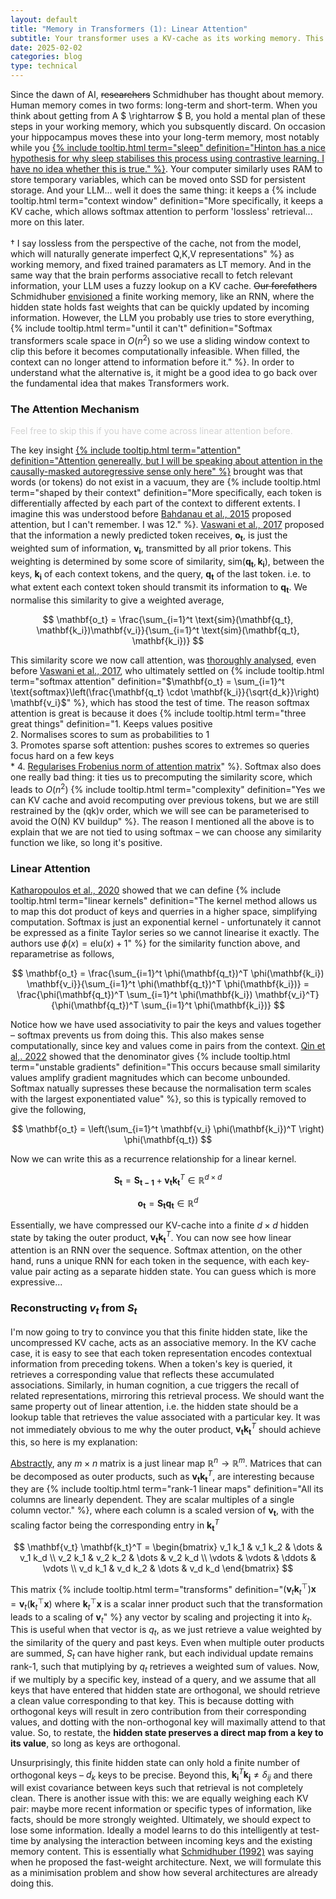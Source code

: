```yaml
---
layout: default
title: "Memory in Transformers (1): Linear Attention"
subtitle: Your transformer uses a KV-cache as its working memory. This scales linearly with context size, when it should scale with information. Linear attention seeks to compress this cache into a finite hidden-state – a rudimentary first step at selective associative memory.
date: 2025-02-02
categories: blog
type: technical
---
```


Since the dawn of AI, ~~researchers~~ Schmidhuber has thought about memory. Human memory comes in two forms: long-term and short-term. When you think about getting from A $ \rightarrow $ B, you hold a mental plan of these steps in your working memory, which you subsquently discard. On occasion your hippocampus moves these into your long-term memory, most notably while you [{% include tooltip.html term="sleep" definition="Hinton has a nice hypothesis for why sleep stabilises this process using contrastive learning. I have no idea whether this is true." %}](https://youtu.be/2EDP4v-9TUA?si=niFLEZ0HvgYH7H9w&t=4199). Your computer similarly uses RAM to store temporary variables, which can be moved onto SSD for persistent storage. And your LLM... well it does the same thing: it keeps a {% include tooltip.html term="context window" definition="More specifically, it keeps a KV cache, which allows softmax attention to perform 'lossless' retrieval... more on this later. <br><br> † I say lossless from the perspective of the cache, not from the model, which will naturally generate imperfect Q,K,V representations" %} as working memory, and fixed trained paramaters as LT memory. And in the same way that the brain performs associative recall to fetch relevant information, your LLM uses a fuzzy lookup on a KV cache. ~~Our forefathers~~ Schmidhuber [envisioned](https://gwern.net/doc/ai/nn/rnn/1991-schmidhuber.pdf) a finite working memory, like an RNN, where the hidden state holds fast weights that can be quickly updated by incoming information. However, the LLM you probably use tries to store everything, {% include tooltip.html term="until it can't" definition="Softmax transformers scale space in $O(n^2)$ so we use a sliding window context to clip this before it becomes computationally infeasible. When filled, the context can no longer attend to information before it." %}. In order to understand what the alternative is, it might be a good idea to go back over the fundamental idea that makes Transformers work.

### The Attention Mechanism

<span style="color: #D3D3D3;">Feel free to skip this if you have come across linear attention before.</span>

The key insight [{% include tooltip.html term="attention" definition="Attention genereally, but I will be speaking about attention in the causally-masked autoregressive sense only here" %}](https://arxiv.org/pdf/1409.0473) brought was that words (or tokens) do not exist in a vacuum, they are {% include tooltip.html term="shaped by their context" definition="More specifically, each token is differentially affected by each part of the context to different extents. I imagine this was understood before [Bahdanau et al., 2015](https://arxiv.org/pdf/1409.0473) proposed attention, but I can't remember. I was 12." %}. [Vaswani et al., 2017](https://arxiv.org/pdf/1706.03762) proposed that the information a newly predicted token receives, $\mathbf{o_t}$, is just the weighted sum of information, $\mathbf{v_i}$, transmitted by all prior tokens. This weighting is determined by some score of similarity, $\text{sim}(\mathbf{q_t},\mathbf{k_i})$, between the keys, $\mathbf{k_i}$ of each context tokens, and the query, $\mathbf{q_t}$ of the last token. i.e. to what extent each context token should transmit its information to $\mathbf{q_t}$. We normalise this similarity to give a weighted average,

$$
\mathbf{o_t} = \frac{\sum_{i=1}^t \text{sim}(\mathbf{q_t}, \mathbf{k_i})\mathbf{v_i}}{\sum_{i=1}^t \text{sim}(\mathbf{q_t}, \mathbf{k_i})}
$$

This similarity score we now call attention, was [thoroughly analysed](https://lilianweng.github.io/posts/2018-06-24-attention/#summary), even before [Vaswani et al., 2017](https://arxiv.org/pdf/1706.03762), who ultimately settled on {% include tooltip.html term="softmax attention" definition="$\mathbf{o_t} = \sum_{i=1}^t \text{softmax}\left(\frac{\mathbf{q_t} \cdot \mathbf{k_i}}{\sqrt{d_k}}\right) \mathbf{v_i}$" %}, which has stood the test of time. The reason softmax attention is great is because it does {% include tooltip.html term="three great things" definition="1. Keeps values positive <br> 2. Normalises scores to sum as probabilities to 1 <br> 3. Promotes sparse soft attention: pushes scores to extremes so queries focus hard on a few keys <br> * 4. [Regularises Frobenius norm of attention matrix](https://arxiv.org/pdf/2410.18613v1)" %}. Softmax also does one really bad thing: it ties us to precomputing the similarity score, which leads to $O(n^2)$ {% include tooltip.html term="complexity" definition="Yes we can KV cache and avoid recomputing over previous tokens, but we are still restrained by the (qk)v order, which we will see can be parameterised to avoid the O(N) KV buildup" %}. The reason I mentioned all the above is to explain that we are not tied to using softmax – we can choose any similarity function we like, so long it's positive. 


### Linear Attention 


[Katharopoulos et al., 2020](https://arxiv.org/pdf/2006.16236) showed that we can define {% include tooltip.html term="linear kernels" definition="The kernel method allows us to map this dot product of keys and querries in a higher space, simplifying computation. Softmax is just an exponential kernel - unfortunately it cannot be expressed as a finite Taylor series so we cannot linearise it exactly. The authors use $\phi(x) = \mathrm{elu}(x) + 1$" %} for the similarity function above, and reparametrise as follows,

$$
\mathbf{o_t} = \frac{\sum_{i=1}^t \phi(\mathbf{q_t})^T \phi(\mathbf{k_i}) \mathbf{v_i}}{\sum_{i=1}^t \phi(\mathbf{q_t})^T \phi(\mathbf{k_i})} = \frac{\phi(\mathbf{q_t})^T \sum_{i=1}^t \phi(\mathbf{k_i}) \mathbf{v_i}^T}{\phi(\mathbf{q_t})^T \sum_{i=1}^t \phi(\mathbf{k_i})}
$$

Notice how we have used associativity to pair the keys and values together – softmax prevents us from doing this. This also makes sense computationally, since key and values come in pairs from the context. [Qin et al,. 2022](https://arxiv.org/pdf/2210.10340O) showed that the denominator gives {% include tooltip.html term="unstable gradients" definition="This occurs because small similarity values amplify gradient magnitudes which can become unbounded. Softmax natually supresses these because the normalisation term scales with the largest exponentiated value" %}, so this is typically removed to give the following,

$$
\mathbf{o_t} = \left(\sum_{i=1}^t \mathbf{v_i} \phi(\mathbf{k_i})^T \right) \phi(\mathbf{q_t})
$$

Now we can write this as a recurrence relationship for a linear kernel.

$$
\mathbf{S_t} = \mathbf{S_{t-1}} + \mathbf{v_t}\mathbf{k_t}^T \in \mathbb{R}^{d \times d}
$$

$$
\mathbf{o_t} = \mathbf{S_{t}}\mathbf{q_t} \in \mathbb{R}^{d}
$$

Essentially, we have compressed our KV-cache into a finite $d \times d$ hidden state by taking the outer product, $\mathbf{v_t}\mathbf{k_t}^T$. You can now see how linear attention is an RNN over the sequence. Softmax attention, on the other hand, runs a unique RNN for each token in the sequence, with each key-value pair acting as a separate hidden state. You can guess which is more expressive...

### Reconstructing $v_t$ from $S_t$

I'm now going to try to convince you that this finite hidden state, like the uncompressed KV cache, acts as an associative memory. In the KV cache case, it is easy to see that each token representation encodes contextual information from preceding tokens. When a token's key is queried, it retrieves a corresponding value that reflects these accumulated associations. Similarly, in human cognition, a cue triggers the recall of related representations, mirroring this retrieval process. We should want the same property out of linear attention, i.e. the hidden state should be a lookup table that retrieves the value associated with a particular key. It was not immediately obvious to me why the outer product, $\mathbf{v_t}\mathbf{k_t}^T$ should achieve this, so here is my explanation:

[Abstractly](https://math.stackexchange.com/questions/4183973/intuitive-explanation-of-outer-product), any $m \times n$ matrix is a just linear map $\mathbb{R}^n \to \mathbb{R}^m$. Matrices that can be decomposed as outer products, such as $\mathbf{v_t} \mathbf{k_t}^T$, are interesting because they are {% include tooltip.html term="rank-1 linear maps" definition="All its columns are linearly dependent. They are scalar multiples of a single column vector." %}, where each column is a scaled version of $\mathbf{v_t}$, with the scaling factor being the corresponding entry in $\mathbf{k_t}^T$

$$
\mathbf{v_t} \mathbf{k_t}^T =
\begin{bmatrix}
v_1 k_1 & v_1 k_2 & \dots & v_1 k_d \\
v_2 k_1 & v_2 k_2 & \dots & v_2 k_d \\
\vdots & \vdots & \ddots & \vdots \\
v_d k_1 & v_d k_2 & \dots & v_d k_d
\end{bmatrix}
$$

This matrix {% include tooltip.html term="transforms" definition="$\left( \mathbf{v}_t \mathbf{k}_t^\top \right) \mathbf{x} = \mathbf{v}_t \left( \mathbf{k}_t^\top \mathbf{x} \right)$ where $\mathbf{k}_t^\top \mathbf{x}$ is a scalar inner product such that the transformation leads to a scaling of $\mathbf{v}_t$" %} any vector by scaling and projecting it into $k_t$. This is useful when that vector is $q_t$, as we just retrieve a value weighted by the similarity of the query and past keys. Even when multiple outer products are summed, $S_t$ can have higher rank, but each individual update remains rank-1, such that mutiplying by $q_t$ retrieves a weighted sum of values. Now, if we multiply by a specific key, instead of a query, and we assume that all keys that have entered that hidden state are orthogonal, we should retrieve a clean value corresponding to that key. This is because dotting with orthogonal keys will result in zero contribution from their corresponding values, and dotting with the non-orthogonal key will maximally attend to that value. So, to restate, the **hidden state preserves a direct map from a key to its value**, so long as keys are orthogonal. 

Unsurprisingly, this finite hidden state can only hold a finite number of orthogonal keys – $d_k$ keys to be precise. Beyond this, $\mathbf{k_i}^T \mathbf{k_j} \neq \delta_{ij}$ and there will exist covariance between keys such that retrieval is not completely clean. There is another issue with this: we are equally weighing each KV pair: maybe more recent information or specific types of information, like facts, should be more strongly weighted. Ultimately, we should expect to lose some information. Ideally a model learns to do this intelligently at test-time by analysing the interaction between incoming keys and the existing memory content. This is essentially what [Schmidhuber (1992)](https://gwern.net/doc/ai/nn/rnn/1991-schmidhuber.pdf) was saying when he proposed the fast-weight architecture. Next, we will formulate this as a minimisation problem and show how several architectures are already doing this. 



